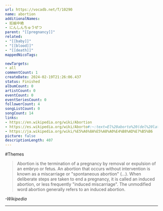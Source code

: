```yaml
---
url: https://vocadb.net/T/10290
name: abortion
additionalNames: 
- 妊娠中絶
- にんしんちゅうぜつ
parent: "[[pregnancy]]"
related:
- "[[baby]]"
- "[[blood]]"
- "[[death]]"
mappedNicoTags:

newTargets:
- all
commentCount: 1
createDate: 2024-02-19T21:26:06.437
status: Finished
albumCount: 0
artistCount: 0
eventCount: 0
eventSeriesCount: 0
followerCount: 4
songListCount: 0
songCount: 14
links: 
- https://en.wikipedia.org/wiki/Abortion
- https://es.wikipedia.org/wiki/Aborto#:~:text=El%20aborto%20(del%20lat%C3%ADn%20abortus,se%20conoce%20como%20aborto%20espont%C3%A1neo.
- https://ja.wikipedia.org/wiki/%E5%A6%8A%E5%A8%A0%E4%B8%AD%E7%B5%B6
picture: false
descriptionLength: 407
---
```


#Themes

> Abortion is the termination of a pregnancy by removal or expulsion of an embryo or fetus.
An abortion that occurs without intervention is known as a miscarriage or "spontaneous abortion" (...).
When deliberate steps are taken to end a pregnancy, it is called an induced abortion, or less frequently "induced miscarriage".
The unmodified word abortion generally refers to an induced abortion.

*-Wikipedia*

---

